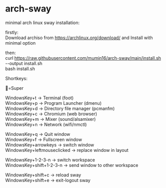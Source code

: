 # arch-sway
minimal arch linux sway installation:

firstly: <br />
Download archiso from https://archlinux.org/download/ and Install with minimal option

then: <br />
curl https://raw.githubusercontent.com/mumin16/arch-sway/main/install.sh --output install.sh<br />
bash install.sh

Shortkeys:<br />

=Super

WindowsKey+t -> Terminal (foot)<br />
WindowsKey+p -> Program Launcher (dmenu)<br />
WindowsKey+d -> Directory file manager (pcmanfm)<br />
WindowsKey+c -> Chromium (web browser)<br />
WindowsKey+m -> Mixer (sound/alsamixer)<br />
WindowsKey+n -> Network (wifi/nmctl)<br />

WindowsKey+q -> Quit window<br />
WindowsKey+f -> Fullscreen window<br />
WindowsKey+arrowkeys -> switch window<br />
WindowsKey+leftmouseclicked -> replace window in layout<br />

WindowsKey+1-2-3-n -> switch workspace<br />
WindowsKey+shift+1-2-3-n -> send window to other workspace<br />

WindowsKey+shift+c -> reload sway<br />
WindowsKey+shift+e -> exit-logout sway<br />

